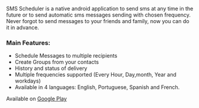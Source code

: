 SMS Scheduler is a native android application to send sms at any time in the future or to send automatic sms messages sending with chosen frequency. Never forgot to send messages to your friends and family, now you can do it in advance.

### Main Features:

* Schedule Messages to multiple recipients
* Create Groups from your contacts
* History and status of delivery
* Multiple frequencies supported (Every Hour, Day,month, Year and workdays)
* Available in 4 languages: English, Portuguese, Spanish and French.

Available on [Google Play](http://market.android.com/details?id=com.bearstouch.smsscheduler)
